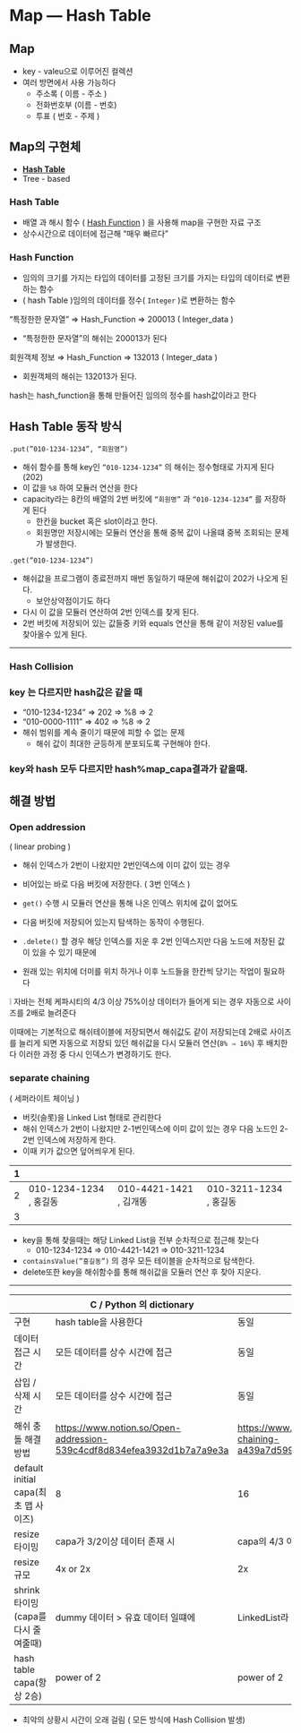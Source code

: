 # Map — Hash Table

## Map

- key - valeu으로 이루어진 컬렉션
- 여러 방면에서 사용 가능하다
    - 주소록 ( 이름 - 주소 )
    - 전화번호부 (이름 - 번호)
    - 투표 ( 번호 - 주제 )

## Map의 구현체

- [**Hash Table**](https://www.notion.so/Map-Hash-Table-9ae5f9014ec94279960b7497cff84e2c)
- Tree - based

### Hash Table

- 배열 과 해시 함수 ( [Hash Function](https://www.notion.so/Map-Hash-Table-9ae5f9014ec94279960b7497cff84e2c) ) 을 사용해 map을 구현한 자료 구조
- 상수시간으로 데이터에 접근해 “매우 빠르다”

### Hash Function

- 임의의 크기를 가지는 타입의 데이터를 고정된 크기를 가지는 타입의 데이터로 변환하는 함수
- ( hash Table )임의의 데이터를 정수( `Integer` )로 변환하는 함수

“특정한한 문자열” ⇒ Hash_Function ⇒ 200013 ( Integer_data )

- “특정한한 문자열”의 해쉬는 200013가 된다

회원객체 정보        ⇒ Hash_Function ⇒ 132013 ( Integer_data )

- 회원객체의 해쉬는 132013가 된다.

hash는 hash_function을 통해 만들어진 임의의 정수를 hash값이라고 한다

## Hash Table 동작 방식

`.put(”010-1234-1234”, “회원명”)`

- 해쉬 함수를 통해 key인 `”010-1234-1234”` 의 해쉬는 정수형태로 가지게 된다  (202)
- 이 값을 `%8` 하여 모듈러 연산을 한다
- capacity라는 8칸의 배열의  2번 버킷에 `“회원명”` 과 `“010-1234-1234”` 를 저장하게 된다
    - 한칸을 bucket 혹은 slot이라고 한다.
    - 회원명만 저장시에는 모듈러 연산을 통해 중복 값이 나올떄 중복 조회되는 문제가 발생한다.


`.get(”010-1234-1234”)`

- 해쉬값을 프로그램이 종료전까지 매번 동일하기 때문에 해쉬값이 202가 나오게 된다.
    - 보안상약점이기도 하다
- 다시 이 값을 모듈러 연산하여 2번 인덱스를 찾게 된다.
- 2번 버킷에 저장되어 있는 값들중 키와 equals 연산을 통해 같이 저장된 value를 찾아올수 있게 된다.

---

### Hash Collision

### key 는 다르지만 hash값은 같을 때

- “010-1234-1234” ⇒ 202 ⇒ %8 ⇒ 2
- “010-0000-1111”  ⇒ 402 ⇒ %8 ⇒ 2
- 해쉬 범위를 계속 줄이기 때문에  피할 수 없는 문제
    - 해쉬 값이 최대한 균등하게 분포되도록 구현해야 한다.

### key와 hash 모두 다르지만 hash%map_capa결과가 같을때.

## 해결 방법

### Open addression

( linear probing )

- 해쉬 인덱스가 2번이 나왔지만 2번인덱스에 이미 값이 있는 경우
- 비어있는 바로 다음 버킷에 저장한다. ( 3번 인덱스 )

- `get()` 수행 시 모듈러 연산을 통해 나온 인덱스 위치에 값이 없어도
- 다음 버킷에 저장되어 있는지 탐색하는 동작이 수행된다.

- `.delete()` 할 경우 해당 인덱스를 지운 후 2번 인덱스지만 다음 노드에 저장된 값이 있을 수 있기 때문에
- 원래 있는 위치에 더미를 위치 하거나 이후 노드들을 한칸씩 당기는 작업이 필요하다

<aside>
❕ 자바는 전체 케파시티의 4/3 이상 75%이상 데이터가 들어게 되는 경우 
자동으로 사이즈를 2배로 늘려준다

이때에는 기본적으로 해쉬테이블에 저장되면서 해쉬값도 같이 저장되는데
2배로 사이즈를 늘리게 되면 자동으로 저장되 있던 해쉬값을 다시 모듈러 연산(`8% ⇒ 16%`) 후
배치한다 이러한 과정 중 다시 인덱스가 변경하기도 한다.

</aside>

### separate chaining

( 세퍼라이트 체이닝 )

- 버킷(슬롯)을 Linked List 형태로 관리한다
- 해쉬 인덱스가 2번이 나왔지만 2-1번인덱스에 이미 값이 있는 경우
  다음 노드인 2-2번 인덱스에 저장하게 한다.
- 이때 키가 값으면 덮어씌우게 된다.

| 1 |  |  |  |
| --- | --- | --- | --- |
| 2 | 010-1234-1234 , 홍길동 | 010-4421-1421 , 김개똥 | 010-3211-1234 , 홍길동 |
| 3 |  |  |  |

- key을 통해 찾을때는 해당 Linked List을 전부 순차적으로 접근해 찾는다
    - 010-1234-1234 ⇒ 010-4421-1421 ⇒ 010-3211-1234
- `containsValue(”홍길동”)` 의 경우 모든 테이블을 순차적으로 탐색한다.
- delete또한 key을 해쉬함수를 통해 해쉬값을 모듈러 연산 후 찾아 지운다.

---

|  | C / Python 의 dictionary | Java HashMap |
| --- | --- | --- |
| 구현 | hash table을 사용한다 | 동일 |
| 데이터 접근 시간 | 모든 데이터를 상수 시간에 접근 | 동일 |
| 삽입 / 삭제 시간 | 모든 데이터를 상수 시간에 접근 | 동일 |
| 해쉬 충돌 해결 방법 | https://www.notion.so/Open-addression-539c4cdf8d834efea3932d1b7a7a9e3a  | https://www.notion.so/separate-chaining-a439a7d599b04e618e60f9c408b5054e  |
| default initial capa(최초 맵 사이즈) | 8 | 16 |
| resize 타이밍 | capa가 3/2이상 데이터 존재 시  | capa의 4/3 이상의 데이터 존재시 |
| resize 규모 | 4x or 2x | 2x |
| shrink 타이밍(capa를 다시 줄여줄때) | dummy 데이터 > 유효 데이터 일떄에 | LinkedList라 필요없다 |
| hash table capa(항상 2승) | power of 2 | power of 2 |
- 최악의 상황시 시간이 오래 걸림 ( 모든 방식에 Hash Collision 발생)